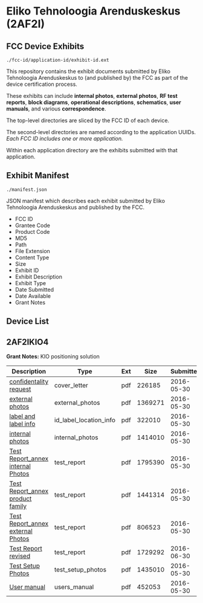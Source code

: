 # Eliko Tehnoloogia Arenduskeskus (2AF2I)
## FCC Device Exhibits

```
./fcc-id/application-id/exhibit-id.ext
```

This repository contains the exhibit documents submitted by Eliko Tehnoloogia Arenduskeskus to (and published by) the FCC as part of the device certification process.

These exhibits can include **internal photos**, **external photos**, **RF test reports**, **block diagrams**, **operational descriptions**, **schematics**, **user manuals**, and various **correspondence**.

The top-level directories are sliced by the FCC ID of each device.

The second-level directories are named according to the application UUIDs. *Each FCC ID includes one or more application.*

Within each application directory are the exhibits submitted with that application. 

## Exhibit Manifest

```
./manifest.json
```

JSON manifest which describes each exhibit submitted by Eliko Tehnoloogia Arenduskeskus and published by the FCC.

- FCC ID
- Grantee Code
- Product Code
- MD5
- Path
- File Extension
- Content Type
- Size
- Exhibit ID
- Exhibit Description
- Exhibit Type
- Date Submitted
- Date Available
- Grant Notes

## Device List
## 2AF2IKIO4
**Grant Notes:** KIO positioning solution

| Description | Type | Ext | Size | Submitted | Available |
| ----------- | ---- | --- | ---- | --------- | --------- |
| [confidentality request](2AF2IKIO4/0573933d8cfdc0501595dfc3db65c5bd/3009141.pdf) | cover_letter | pdf | 226185 | 2016-05-30 | 2016-07-01 |
| [external photos](2AF2IKIO4/0573933d8cfdc0501595dfc3db65c5bd/3009145.pdf) | external_photos | pdf | 1369271 | 2016-05-30 | 2016-07-01 |
| [label and label info](2AF2IKIO4/0573933d8cfdc0501595dfc3db65c5bd/3009144.pdf) | id_label_location_info | pdf | 322010 | 2016-05-30 | 2016-07-01 |
| [internal photos](2AF2IKIO4/0573933d8cfdc0501595dfc3db65c5bd/3009146.pdf) | internal_photos | pdf | 1414010 | 2016-05-30 | 2016-07-01 |
| [Test Report_annex internal Photos](2AF2IKIO4/0573933d8cfdc0501595dfc3db65c5bd/3009147.pdf) | test_report | pdf | 1795390 | 2016-05-30 | 2016-07-01 |
| [Test Report_annex product family](2AF2IKIO4/0573933d8cfdc0501595dfc3db65c5bd/3009149.pdf) | test_report | pdf | 1441314 | 2016-05-30 | 2016-07-01 |
| [Test Report_annex external Photos](2AF2IKIO4/0573933d8cfdc0501595dfc3db65c5bd/3009151.pdf) | test_report | pdf | 806523 | 2016-05-30 | 2016-07-01 |
| [Test Report revised](2AF2IKIO4/0573933d8cfdc0501595dfc3db65c5bd/3046315.pdf) | test_report | pdf | 1729292 | 2016-06-30 | 2016-07-01 |
| [Test Setup Photos](2AF2IKIO4/0573933d8cfdc0501595dfc3db65c5bd/3009148.pdf) | test_setup_photos | pdf | 1435010 | 2016-05-30 | 2016-07-01 |
| [User manual](2AF2IKIO4/0573933d8cfdc0501595dfc3db65c5bd/3009139.pdf) | users_manual | pdf | 452053 | 2016-05-30 | 2016-07-01 |
